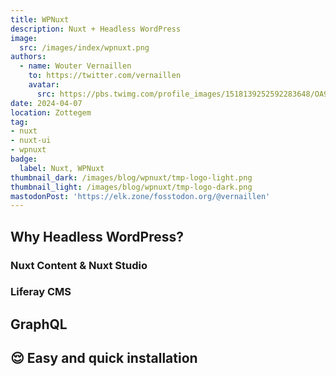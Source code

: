 ```yaml
---
title: WPNuxt
description: Nuxt + Headless WordPress
image:
  src: /images/index/wpnuxt.png
authors:
  - name: Wouter Vernaillen
    to: https://twitter.com/vernaillen
    avatar:
      src: https://pbs.twimg.com/profile_images/1518139252592283648/OA9KuIjb_400x400.jpg
date: 2024-04-07
location: Zottegem
tag:
- nuxt
- nuxt-ui
- wpnuxt
badge:
  label: Nuxt, WPNuxt
thumbnail_dark: /images/blog/wpnuxt/tmp-logo-light.png
thumbnail_light: /images/blog/wpnuxt/tmp-logo-dark.png
mastodonPost: 'https://elk.zone/fosstodon.org/@vernaillen'
---
```


## Why Headless WordPress?

### Nuxt Content & Nuxt Studio

### Liferay CMS


## GraphQL

## 😌 Easy and quick installation

